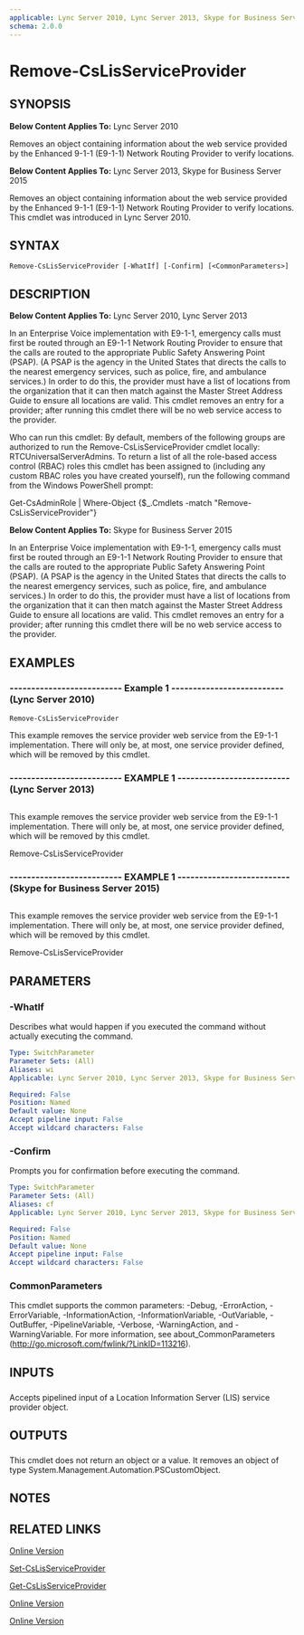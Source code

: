 ```yaml
---
applicable: Lync Server 2010, Lync Server 2013, Skype for Business Server 2015
schema: 2.0.0
---
```


# Remove-CsLisServiceProvider

## SYNOPSIS
**Below Content Applies To:** Lync Server 2010

Removes an object containing information about the web service provided by the Enhanced 9-1-1 (E9-1-1) Network Routing Provider to verify locations.

**Below Content Applies To:** Lync Server 2013, Skype for Business Server 2015

Removes an object containing information about the web service provided by the Enhanced 9-1-1 (E9-1-1) Network Routing Provider to verify locations.
This cmdlet was introduced in Lync Server 2010.



## SYNTAX

```
Remove-CsLisServiceProvider [-WhatIf] [-Confirm] [<CommonParameters>]
```

## DESCRIPTION
**Below Content Applies To:** Lync Server 2010, Lync Server 2013

In an Enterprise Voice implementation with E9-1-1, emergency calls must first be routed through an E9-1-1 Network Routing Provider to ensure that the calls are routed to the appropriate Public Safety Answering Point (PSAP).
(A PSAP is the agency in the United States that directs the calls to the nearest emergency services, such as police, fire, and ambulance services.) In order to do this, the provider must have a list of locations from the organization that it can then match against the Master Street Address Guide to ensure all locations are valid.
This cmdlet removes an entry for a provider; after running this cmdlet there will be no web service access to the provider.

Who can run this cmdlet: By default, members of the following groups are authorized to run the Remove-CsLisServiceProvider cmdlet locally: RTCUniversalServerAdmins.
To return a list of all the role-based access control (RBAC) roles this cmdlet has been assigned to (including any custom RBAC roles you have created yourself), run the following command from the Windows PowerShell prompt:

Get-CsAdminRole | Where-Object {$_.Cmdlets -match "Remove-CsLisServiceProvider"}

**Below Content Applies To:** Skype for Business Server 2015

In an Enterprise Voice implementation with E9-1-1, emergency calls must first be routed through an E9-1-1 Network Routing Provider to ensure that the calls are routed to the appropriate Public Safety Answering Point (PSAP).
(A PSAP is the agency in the United States that directs the calls to the nearest emergency services, such as police, fire, and ambulance services.) In order to do this, the provider must have a list of locations from the organization that it can then match against the Master Street Address Guide to ensure all locations are valid.
This cmdlet removes an entry for a provider; after running this cmdlet there will be no web service access to the provider.



## EXAMPLES

### -------------------------- Example 1 -------------------------- (Lync Server 2010)
```
Remove-CsLisServiceProvider
```

This example removes the service provider web service from the E9-1-1 implementation.
There will only be, at most, one service provider defined, which will be removed by this cmdlet.

### -------------------------- EXAMPLE 1 -------------------------- (Lync Server 2013)
```

```

This example removes the service provider web service from the E9-1-1 implementation.
There will only be, at most, one service provider defined, which will be removed by this cmdlet.

Remove-CsLisServiceProvider

### -------------------------- EXAMPLE 1 -------------------------- (Skype for Business Server 2015)
```

```

This example removes the service provider web service from the E9-1-1 implementation.
There will only be, at most, one service provider defined, which will be removed by this cmdlet.

Remove-CsLisServiceProvider

## PARAMETERS

### -WhatIf
Describes what would happen if you executed the command without actually executing the command.

```yaml
Type: SwitchParameter
Parameter Sets: (All)
Aliases: wi
Applicable: Lync Server 2010, Lync Server 2013, Skype for Business Server 2015

Required: False
Position: Named
Default value: None
Accept pipeline input: False
Accept wildcard characters: False
```

### -Confirm
Prompts you for confirmation before executing the command.

```yaml
Type: SwitchParameter
Parameter Sets: (All)
Aliases: cf
Applicable: Lync Server 2010, Lync Server 2013, Skype for Business Server 2015

Required: False
Position: Named
Default value: None
Accept pipeline input: False
Accept wildcard characters: False
```

### CommonParameters
This cmdlet supports the common parameters: -Debug, -ErrorAction, -ErrorVariable, -InformationAction, -InformationVariable, -OutVariable, -OutBuffer, -PipelineVariable, -Verbose, -WarningAction, and -WarningVariable. For more information, see about_CommonParameters (http://go.microsoft.com/fwlink/?LinkID=113216).

## INPUTS

###  
Accepts pipelined input of a Location Information Server (LIS) service provider object.

## OUTPUTS

###  
This cmdlet does not return an object or a value.
It removes an object of type System.Management.Automation.PSCustomObject.

## NOTES

## RELATED LINKS

[Online Version](http://technet.microsoft.com/EN-US/library/d26302bf-7794-4125-af80-ba7c92096b6d(OCS.14).aspx)

[Set-CsLisServiceProvider]()

[Get-CsLisServiceProvider]()

[Online Version](http://technet.microsoft.com/EN-US/library/d26302bf-7794-4125-af80-ba7c92096b6d(OCS.15).aspx)

[Online Version](http://technet.microsoft.com/EN-US/library/d26302bf-7794-4125-af80-ba7c92096b6d(OCS.16).aspx)

